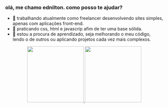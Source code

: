 ### olá, me chamo ednilton. como posso te ajudar? ###
- 🔭 trabalhando atualmente como freelancer desenvolvendo sites simples, apenas com aplicações front-end.
- 🌱 praticando css, html e javascrip afim de ter uma base sólida.
- 🤔 estou a procura de aprendizado, seja melhorando o meu código, lendo o de outros ou aplicando projetos cada vez mais complexos.

<div align="center">
  <a href="https://github.com/edniltonmatos">
  <img height="180em" src="https://github-readme-stats.vercel.app/api?username=edniltonmatos&show_icons=true&theme=vue&include_all_commits=true&count_private=true"/>
  <img height="180em" src="https://github-readme-stats.vercel.app/api/top-langs/?username=edniltonmatos&langs_count = 8&theme=vue"/>
</div>
